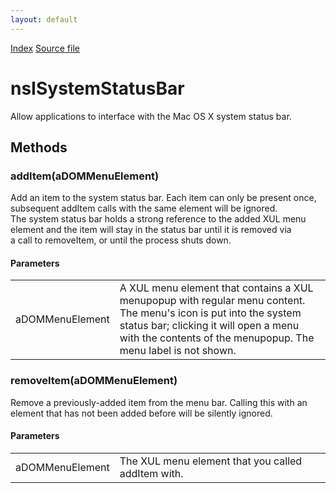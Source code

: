 ```yaml
---
layout: default
---
```

<div id='links'><a href="../index.html">Index</a>
<a href="http://dxr.mozilla.org/mozilla-central/source/widget/nsISystemStatusBar.idl">Source file</a>
</div>

# nsISystemStatusBar #
  
Allow applications to interface with the Mac OS X system status bar.  
  

## Methods ##

### addItem(aDOMMenuElement) ###
  
Add an item to the system status bar. Each item can only be present once,  
subsequent addItem calls with the same element will be ignored.  
The system status bar holds a strong reference to the added XUL menu  
element and the item will stay in the status bar until it is removed via  
a call to removeItem, or until the process shuts down.  
  

#### Parameters ####

<table>

<tr>
<td>aDOMMenuElement</td>
<td>A XUL menu element that contains a XUL menupopup  
                       with regular menu content. The menu's icon is put  
                       into the system status bar; clicking it will open  
                       a menu with the contents of the menupopup.  
                       The menu label is not shown.  
</td>
</tr>

</table>

### removeItem(aDOMMenuElement) ###
  
Remove a previously-added item from the menu bar. Calling this with an  
element that has not been added before will be silently ignored.  
  

#### Parameters ####

<table>

<tr>
<td>aDOMMenuElement</td>
<td>The XUL menu element that you called addItem with.  
</td>
</tr>

</table>
